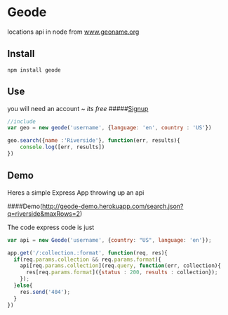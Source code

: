 # Geode

locations api in node from www.geoname.org

## Install

```shell
npm install geode
```

## Use

you will need an account ~ *its free*
#####[Signup](http://www.geonames.org/login)

```javascript
//include
var geo = new geode('username', {language: 'en', country : 'US'})

geo.search({name :'Riverside'}, function(err, results){
	console.log([err, results])
})
```

## Demo

Heres a simple Express App throwing up an api 

####Demo(http://geode-demo.herokuapp.com/search.json?q=riverside&maxRows=2)

The code express code is just

```javascript
var api = new Geode('username', {country: "US", language: 'en'});

app.get('/:collection.:format', function(req, res){
  if(req.params.collection && req.params.format){
    api[req.params.collection](req.query, function(err, collection){
      res[req.params.format]({status : 200, results : collection});
    });
  }else{
    res.send('404');
  }
})
```

